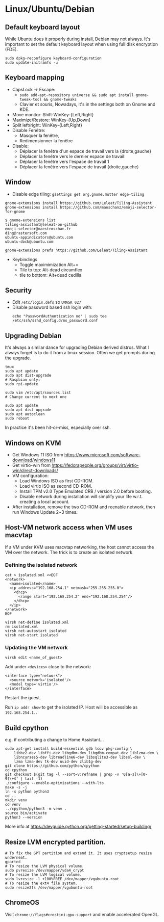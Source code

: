 # Linux/Ubuntu/Debian


## Default keyboard layout

While Ubuntu does it properly during install, Debian may not always. It's
important to set the default keyboard layout when using full disk encryption
(FDE).

```
sudo dpkg-reconfigure keyboard-configuration
sudo update-initramfs -u
```


## Keyboard mapping

- CapsLock -> Escape:
    - `sudo add-apt-repository universe && sudo apt install gnome-tweak-tool && gnome-tweaks`
    - Clavier et souris, Nowadays, it's in the settings both on Gnome and KDE.
- Move monitor: Shift-WinKey-{Left,Right}
- Maximize/Restore: WinKey-{Up,Down}
- Split left/right: WinKey-{Left,Right}
- Disable Fenêtre:
    - Masquer la fenêtre,
    - Redimensionner la fenêtre
- Disable:
    - Déplacer la fenêtre d'un espace de travail vers la {droite,gauche}
    - Déplacer la fenêtre vers le dernier espace de travail
    - Déplacer la fenêtre vers l'espace de travail 1
    - Déplacer la fenêtre vers l'espace de travail {droite,gauche}


## Window

- Disable edge tiling: `gsettings get org.gnome.mutter edge-tiling`
```
gnome-extensions install https://github.com/Leleat/Tiling-Assistant
gnome-extensions install https://github.com/maoschanz/emoji-selector-for-gnome

$ gnome-extensions list
tiling-assistant@leleat-on-github
emoji-selector@maestroschan.fr
ding@rastersoft.com
ubuntu-appindicators@ubuntu.com
ubuntu-dock@ubuntu.com
```

`gnome-extensions prefs https://github.com/Leleat/Tiling-Assistant`

- Keybindings
    - Toggle maximimization Alt+=
    - Tile to top: Alt-dead circumflex
    - tile to bottom: Alt+dead cedilla

## Security

- Edit `/etc/login.defs` so `UMASK 027`
- Disable password based ssh login with:
  ```
  echo "PasswordAuthentication no" | sudo tee /etc/ssh/sshd_config.d/no_password.conf
  ```


## Upgrading Debian

It's always a similar dance for upgrading Debian derived distros. What I always
forget is to do it from a tmux session. Often we get prompts during the upgrade.

```
tmux
sudo apt update
sudo apt dist-upgrade
# Raspbian only:
sudo rpi-update

sudo vim /etc/apt/sources.list
# Change current to next one

sudo apt update
sudo apt dist-upgrade
sudo apt autoclean
sudo reboot
```

In practice it's been hit-or-miss, especially over ssh.


## Windows on KVM

- Get Windows 11 ISO from
  https://www.microsoft.com/software-download/windows11
- Get virtio-win from
  https://fedorapeople.org/groups/virt/virtio-win/direct-downloads/
- VM configuration:
  - Load Windows ISO as first CD-ROM.
  - Load virtio ISO as second CD-ROM.
  - Install TPM v2.0 Type Emulated CRB / version 2.0 before booting.
  - Disable network during installation will simplify your life w.r.t. creating a
    local account.
- After installation, remove the two CD-ROM and reenable network, then run Windows
  Update 2~3 times.


## Host-VM network access when VM uses macvtap

If a VM under KVM uses macvtap networking, the host cannot access the VM over
the network. The trick is to create an isolated network.

### Defining the isolated network

```
cat > isolated.xml <<EOF
<network>
  <name>isolated</name>
  <ip address="192.168.254.1" netmask="255.255.255.0">
    <dhcp>
      <range start="192.168.254.2" end="192.168.254.254"/>
    </dhcp>
  </ip>
</network>
EOF

virsh net-define isolated.xml
rm isolated.xml
virsh net-autostart isolated
virsh net-start isolated
```

### Updating the VM network

```
virsh edit <name_of_guest>
```

Add under `<devices>` close to the network:

```
<interface type="network">
  <source network='isolated'/>
  <model type='virtio'/>
</interface>
```

Restart the guest.

Run `ip addr show` to get the isolated IP. Host will be accessible as
`192.168.254.1.`.


## Build cpython

e.g. if contributing a change to Home Assistant...

```
sudo apt-get install build-essential gdb lcov pkg-config \
    libbz2-dev libffi-dev libgdbm-dev libgdbm-compat-dev liblzma-dev \
    libncurses5-dev libreadline6-dev libsqlite3-dev libssl-dev \
    lzma lzma-dev tk-dev uuid-dev zlib1g-dev
git clone https://github.com/python/cpython
cd cpython
git checkout $(git tag -l --sort=v:refname | grep -v '0[a-z]\+[0-9]\+$' | tail -1)
./configure --enable-optimizations --with-lto
make -s -j
ln -s python python3
cd ..
mkdir venv
cd venv
../cpython/python3 -m venv .
source bin/activate
python3 --version
```

More info at https://devguide.python.org/getting-started/setup-building/

## Resize LVM encrypted partition.

```
# To fix the GPT partition and extend it. It uses cryptsetup resize underneat.
gparted
# To resize the LVM physical volume.
sudo pvresize /dev/mapper/vda4_crypt
# To resize the LVM logical volume.
sudo lvresize -l +100%FREE /dev/mapper/vgubuntu-root
# To resize the ext4 file system.
sudo resize2fs /dev/mapper/vgubuntu-root
```

## ChromeOS

Visit `chrome://flags#crostini-gpu-support` and enable accelerated OpenGL.
